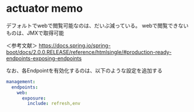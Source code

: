 # actuator memo

デフォルトでwebで閲覧可能なのは、だいぶ減っている。
webで閲覧できないものは、JMXで取得可能

＜参考文献＞
https://docs.spring.io/spring-boot/docs/2.0.0.RELEASE/reference/htmlsingle/#production-ready-endpoints-exposing-endpoints

なお、各Endpointを有効化するのは、以下のような設定を追加する
```yml
management:
  endpoints:
    web:
      exposure:
        include: refresh,env
```
